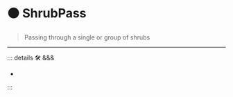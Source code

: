 
# 🟠 <move>ShrubPass</move>

> Passing through a single or group of shrubs

---

<!-- =================================================== -->
<!-- =================================================== -->
<!-- =================================================== -->
<!-- =================================================== -->
<!-- =================================================== -->
::: details 🛠 <dev>&&&</dev>

-

:::
